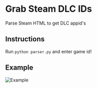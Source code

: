 # Grab Steam DLC IDs

Parse Steam HTML to get DLC appid's

## Instructions
Run `python parser.py` and enter game id!

## Example
![Example](https://imgur.com/a/1KDEy2L)
